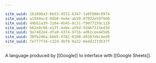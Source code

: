 ```yaml
---

site_uuid: 1b189ba3-66d3-4552-b347-1a0f008c8974
site_uuid: a1569acd-84b0-4e4e-ab10-07032e59f9d0
site_uuid: 49bb1a39-3164-4b45-8c31-f9077159c118
site_uuid: b62e8c08-e13f-4e8e-a55d-5d467315ed3d
site_uuid: 9e7482e4-dfa0-4374-971b-adb1cee44586
site_uuid: 30fb246a-bbb5-4f82-8100-49397ebc4ed9
site_uuid: fe777f34-c32d-4bf0-8a32-0edd227d537f
---
```


A language produced by [[Google]] to interface with [[Google Sheets]].

